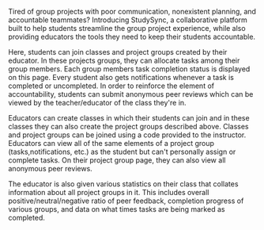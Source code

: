 Tired of group projects with poor communication, nonexistent planning, and accountable teammates? Introducing StudySync, a collaborative platform built to help students streamline the group project experience, while also providing educators the tools they need to keep their students accountable.

Here, students can join classes and project groups created by their educator. In these projects groups, they can allocate tasks among their group members. Each group members task completion status is displayed on this page. Every student also gets notifications whenever a task is completed or uncompleted.
In order to reinforce the element of accountability, students can submit anonymous peer reviews which can be viewed by the teacher/educator of the class they're in.

Educators can create classes in which their students can join and in these classes they can also create the project groups described above. Classes and project groups can be joined using a code provided to the instructor.
Educators can view all of the same elements of a project group (tasks,notifications, etc.) as the student but can't personally assign or complete tasks. On their project group page, they can also view all anonymous peer reviews. 

The educator is also given various statistics on their class that collates information about all project groups in it. This includes overall positive/neutral/negative ratio of peer feedback, completion progress of various groups, and data on what times tasks are being marked as completed.

